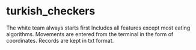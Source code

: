 # turkish_checkers


The white team always starts first
Includes all features except most eating algorithms.
Movements are entered from the terminal in the form of coordinates.
Records are kept in txt format.
